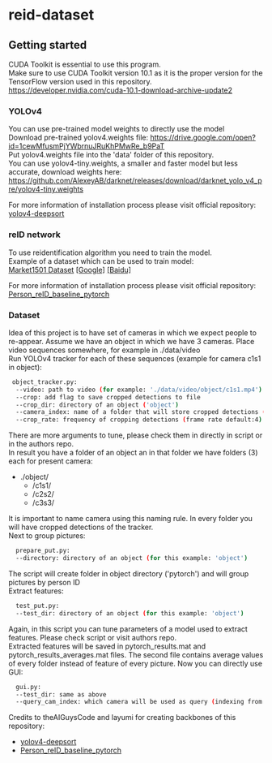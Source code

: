 # reid-dataset

## Getting started
CUDA Toolkit is essential to use this program. <br>
Make sure to use CUDA Toolkit version 10.1 as it is the proper version for the TensorFlow version used in this repository.
https://developer.nvidia.com/cuda-10.1-download-archive-update2
### YOLOv4
You can use pre-trained model weights to directly use the model <br>
Download pre-trained yolov4.weights file: https://drive.google.com/open?id=1cewMfusmPjYWbrnuJRuKhPMwRe_b9PaT <br>
Put yolov4.weights file into the 'data' folder of this repository. <br>
You can use yolov4-tiny.weights, a smaller and faster model but less accurate, download weights here: https://github.com/AlexeyAB/darknet/releases/download/darknet_yolo_v4_pre/yolov4-tiny.weights

For more information of installation process please visit official repository: [yolov4-deepsort](https://github.com/theAIGuysCode/yolov4-deepsort) <br>

### reID network
To use reidentification algorithm you need to train the model. <br>
Example of a dataset which can be used to train model: <br>
[Market1501 Dataset](http://www.liangzheng.com.cn/Project/project_reid.html) [[Google]](https://drive.google.com/file/d/0B8-rUzbwVRk0c054eEozWG9COHM/view) [[Baidu]](https://pan.baidu.com/s/1ntIi2Op) 

For more information of installation process please visit official repository: [Person_reID_baseline_pytorch](https://github.com/layumi/Person_reID_baseline_pytorch)

### Dataset
Idea of this project is to have set of cameras in which we expect people to re-appear.
Assume we have an object in which we have 3 cameras.
Place video sequences somewhere, for example in ./data/video <br>
Run YOLOv4 tracker for each of these sequences (example for camera c1s1 in object):
```bash
 object_tracker.py:
  --video: path to video (for example: './data/video/object/c1s1.mp4')
  --crop: add flag to save cropped detections to file
  --crop_dir: directory of an object ('object')
  --camera_index: name of a folder that will store cropped detections ('c1s1')
  --crop_rate: frequency of cropping detections (frame rate default:4)
```
There are more arguments to tune, please check them in directly in script or in the authors repo. <br>
In result you have a folder of an object an in that folder we have folders (3) each for present camera:
 * ./object/
   * /c1s1/
   * /c2s2/
   * /c3s3/ 

It is important to name camera using this naming rule.
In every folder you will have cropped detections of the tracker. <br>
Next to group pictures:
```bash
  prepare_put.py:
  --directory: directory of an object (for this example: 'object')
```
The script will create folder in object directory ('pytorch') and will group pictures by person ID <br>
Extract features:
```bash
  test_put.py:
  --test_dir: directory of an object (for this example: 'object')
```
Again, in this script you can tune parameters of a model used to extract features. Please check script or visit authors repo. <br>
Extracted features will be saved in pytorch_results.mat and pytorch_results_averages.mat files. The second file contains average values of every folder instead of feature of every picture.
Now you can directly use GUI:
```bash
  gui.py:
  --test_dir: same as above
  --query_cam_index: which camera will be used as query (indexing from 1, default=1)
```
Credits to theAIGuysCode and layumi for creating backbones of this repository:
 * [yolov4-deepsort](https://github.com/theAIGuysCode/yolov4-deepsort) <br>
 * [Person_reID_baseline_pytorch](https://github.com/layumi/Person_reID_baseline_pytorch)
